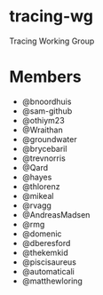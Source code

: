 # tracing-wg

Tracing Working Group

# Members

* @bnoordhuis 
* @sam-github 
* @othiym23 
* @Wraithan 
* @groundwater 
* @brycebaril 
* @trevnorris 
* @Qard 
* @hayes
* @thlorenz
* @mikeal
* @rvagg
* @AndreasMadsen
* @rmg
* @domenic
* @dberesford
* @thekemkid
* @piscisaureus
* @automaticali
* @matthewloring
